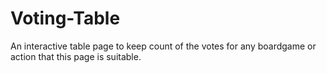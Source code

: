 # Voting-Table
An interactive table page to keep count of the votes for any boardgame or action that this page is suitable.
